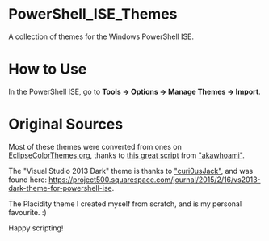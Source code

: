 # PowerShell_ISE_Themes
A collection of themes for the Windows PowerShell ISE.


# How to Use
In the PowerShell ISE, go to **Tools -> Options -> Manage Themes -> Import**.


# Original Sources

Most of these themes were converted from ones on [EclipseColorThemes.org](http://eclipsecolorthemes.org), thanks to [this great script](https://github.com/akawhoami/psisetheme) from ["akawhoami"](https://github.com/akawhoami).

The "Visual Studio 2013 Dark" theme is thanks to ["curi0usJack"](https://github.com/curi0usJack), and was found here:  https://project500.squarespace.com/journal/2015/2/16/vs2013-dark-theme-for-powershell-ise. 

The Placidity theme I created myself from scratch, and is my personal favourite. :)

Happy scripting!